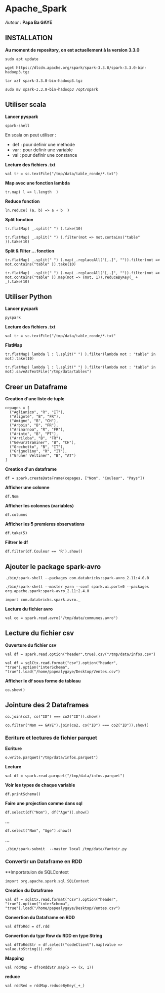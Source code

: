 # Apache_Spark
*Auteur :* **Papa Ba GAYE**
## INSTALLATION

**Au moment de repository, on est actuellement à la version 3.3.0**

```
sudo apt update
```

```
wget https://dlcdn.apache.org/spark/spark-3.3.0/spark-3.3.0-bin-hadoop3.tgz
```

```
tar xzf spark-3.3.0-bin-hadoop3.tgz
```

```
sudo mv spark-3.3.0-bin-hadoop3 /opt/spark
```

## Utiliser scala
**Lancer pyspark**
```
spark-shell
```

<p>En scala on peut utiliser : </p>
<ul>
    <li>def : pour definir une methode</li>
    <li>var : pour definir une variable</li>
    <li>val : pour definir une constance</li>
</ul>

**Lecture des fichiers .txt**
```
val tr = sc.textFile("/tmp/data/table_ronde/*.txt")
```

**Map avec une fonction lambda**
```
tr.map( l => l.length  )
```

**Reduce fonction**
```
ln.reduce( (a, b) => a + b  )
```

**Split fonction**
```
tr.flatMap( _.split(" ") ).take(10)
```

```
tr.flatMap( _.split(" ") ).filter(mot => mot.contains("table" )).take(10)
```

**Split & Filter ... fonction**
```
tr.flatMap( _.split(" ") ).map(_.replaceAll("[,.]", "")).filter(mot => mot.contains("table" )).take(10)
```

```
tr.flatMap( _.split(" ") ).map(_.replaceAll("[,.]", "")).filter(mot => mot.contains("table" )).map(mot => (mot, 1)).reduceByKey(_ + _).take(10)
```

## Utiliser Python

**Lancer pyspark**
```
pyspark
```

**Lecture des fichiers .txt**
```
val tr = sc.textFile("/tmp/data/table_ronde/*.txt"
```

**FlatMap**
```
tr.flatMap( lambda l : l.split(" ") ).filter(lambda mot : "table" in mot).take(10)
```

```
tr.flatMap( lambda l : l.split(" ") ).filter(lambda mot : "table" in mot).saveAsTextFile("/tmp/data/tables")
```

## Creer un Dataframe

**Creation d'une liste de tuple**
```
cepages = [
  ("Aglianico", "R", "IT"),
  ("Aligoté", "B", "FR"),
  ("Amigne", "B", "CH"),
  ("Arbois", "B", "FR"),
  ("Arinarnoa", "R", "FR"),
  ("Arinto", "B", "PT"),
  ("Arriloba", "B", "FR"),
  ("Gewurztraminer", "B", "CH"),
  ("Grechetto", "B", "IT"),
  ("Grignolino", "R", "IT"),
  ("Grüner Veltiner", "B", "AT")
]
```

**Creation d'un dataframe**
```
df = spark.createDataFrame(cepages, ["Nom", "Couleur", "Pays"])
```

**Afficher une colonne**
```
df.Nom
```

**Afficher les colonnes (variables)**
```
df.columns
```

**Afficher les 5 premieres observations**
```
df.take(5)
```

**Filtrer le df**
```
df.filter(df.Couleur == 'R').show()
```

## Ajouter le package spark-avro

```
./bin/spark-shell --packages com.databricks:spark-avro_2.11:4.0.0
```

```
./bin/spark-shell --master yarn --conf spark.ui.port=0 --packages org.apache.spark:spark-avro_2.11:2.4.0
```

```
import com.databricks.spark.avro._
```

**Lecture du fichier avro**

```
val co = spark.read.avro("/tmp/data/communes.avro")
```

## Lecture du fichier csv

**Ouverture du fichier csv**
```
val df = spark.read.option("header",true).csv("/tmp/data/infos.csv")
```

```
val df = sqlCtx.read.format("csv").option("header", "true").option("interSchema", "true").load("/home/papealygaye/Desktop/Ventes.csv")
```

**Afficher le df sous forme de tableau**
```
co.show()
```

## Jointure des 2 Dataframes
```
co.join(co2, co("ID") === co2("ID")).show()
```

```
co.filter("Nom == GAYE").join(co2, co("ID") === co2("ID")).show()
```

### Ecriture et lectures de fichier parquet

**Ecriture**
```
o.write.parquet("/tmp/data/infos.parquet")
```

**Lecture**
```
val df = spark.read.parquet("/tmp/data/infos.parquet")
```

**Voir les types de chaque variable**
```
df.printSchema()
```

**Faire une projection comme dans sql**
```
df.select(df("Nom"), df("Age")).show()
```

**...**
```
df.select("Nom", "Age").show()
```

**...**
```
./bin/spark-submit  --master local /tmp/data/fantoir.py
```

### Convertir un Dataframe en RDD
**Importatuion de SQLContext
```
import org.apache.spark.sql.SQLContext
```

**Creation du Dataframe**
```
val df = sqlCtx.read.format("csv").option("header", "true").option("interSchema", "true").load("/home/papealygaye/Desktop/Ventes.csv")
```

**Convertion du Dataframe en RDD**
```
val dfToRdd = df.rdd
```

**Convertion du typr Row du RDD en type String**
```
val dfToRddStr = df.select("codeClient").map(value => value.toString()).rdd
```

**Mapping**
```
val rddMap = dfToRddStr.map(x => (x, 1))
```

**reduce**
```
val rddRed = rddMap.reduceByKey(_+_)
```
